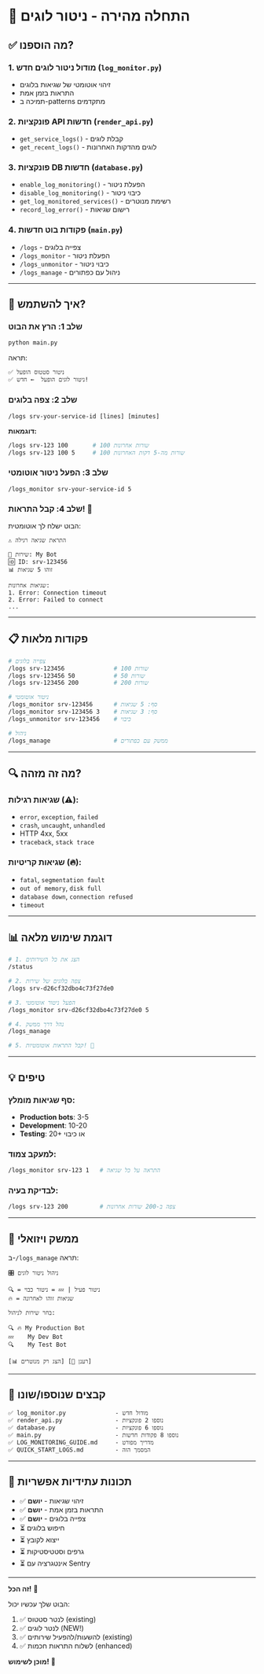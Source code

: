 # 🚀 התחלה מהירה - ניטור לוגים

## ✅ מה הוספנו?

### 1. **מודול ניטור לוגים חדש** (`log_monitor.py`)
- זיהוי אוטומטי של שגיאות בלוגים
- התראות בזמן אמת
- תמיכה ב-patterns מתקדמים

### 2. **פונקציות API חדשות** (`render_api.py`)
- `get_service_logs()` - קבלת לוגים
- `get_recent_logs()` - לוגים מהדקות האחרונות

### 3. **פונקציות DB חדשות** (`database.py`)
- `enable_log_monitoring()` - הפעלת ניטור
- `disable_log_monitoring()` - כיבוי ניטור
- `get_log_monitored_services()` - רשימת מנוטרים
- `record_log_error()` - רישום שגיאות

### 4. **פקודות בוט חדשות** (`main.py`)
- `/logs` - צפייה בלוגים
- `/logs_monitor` - הפעלת ניטור
- `/logs_unmonitor` - כיבוי ניטור
- `/logs_manage` - ניהול עם כפתורים

---

## 🎯 איך להשתמש?

### שלב 1: הרץ את הבוט
```bash
python main.py
```

תראה:
```
✅ ניטור סטטוס הופעל
✅ ניטור לוגים הופעל  ← חדש!
```

### שלב 2: צפה בלוגים
```
/logs srv-your-service-id [lines] [minutes]
```

**דוגמאות:**
```bash
/logs srv-123 100       # 100 שורות אחרונות
/logs srv-123 100 5     # 100 שורות מה-5 דקות האחרונות
```

### שלב 3: הפעל ניטור אוטומטי
```
/logs_monitor srv-your-service-id 5
```

### שלב 4: קבל התראות! 🔔
הבוט ישלח לך אוטומטית:
```
⚠️ התראת שגיאה רגילה

🤖 שירות: My Bot
🆔 ID: srv-123456
📊 זוהו 5 שגיאות

שגיאות אחרונות:
1. Error: Connection timeout
2. Error: Failed to connect
...
```

---

## 📋 פקודות מלאות

```bash
# צפייה בלוגים
/logs srv-123456              # 100 שורות
/logs srv-123456 50           # 50 שורות
/logs srv-123456 200          # 200 שורות

# ניטור אוטומטי
/logs_monitor srv-123456      # סף: 5 שגיאות
/logs_monitor srv-123456 3    # סף: 3 שגיאות
/logs_unmonitor srv-123456    # כיבוי

# ניהול
/logs_manage                  # ממשק עם כפתורים
```

---

## 🔍 מה זה מזהה?

### שגיאות רגילות (⚠️):
- `error`, `exception`, `failed`
- `crash`, `uncaught`, `unhandled`
- HTTP 4xx, 5xx
- `traceback`, `stack trace`

### שגיאות קריטיות (🔥):
- `fatal`, `segmentation fault`
- `out of memory`, `disk full`
- `database down`, `connection refused`
- `timeout`

---

## 📊 דוגמת שימוש מלאה

```bash
# 1. הצג את כל השירותים
/status

# 2. צפה בלוגים של שירות
/logs srv-d26cf32dbo4c73f27de0

# 3. הפעל ניטור אוטומטי
/logs_monitor srv-d26cf32dbo4c73f27de0 5

# 4. נהל דרך ממשק
/logs_manage

# 5. קבל התראות אוטומטיות! 🎉
```

---

## 💡 טיפים

### סף שגיאות מומלץ:
- **Production bots**: 3-5
- **Development**: 10-20
- **Testing**: 20+ או כיבוי

### למעקב צמוד:
```bash
/logs_monitor srv-123 1   # התראה על כל שגיאה
```

### לבדיקת בעיה:
```bash
/logs srv-123 200         # צפה ב-200 שורות אחרונות
```

---

## 🎨 ממשק ויזואלי

ב-`/logs_manage` תראה:

```
🎛️ ניהול ניטור לוגים

🔍 = ניטור פעיל | 💤 = ניטור כבוי
🔥 = שגיאות זוהו לאחרונה

בחר שירות לניהול:

🔍 🔥 My Production Bot
💤    My Dev Bot
🔍    My Test Bot

[📊 הצג רק מנוטרים] [🔄 רענן]
```

---

## 📁 קבצים שנוספו/שונו

```
✅ log_monitor.py              - מודול חדש
✅ render_api.py               - נוספו 2 פונקציות
✅ database.py                 - נוספו 6 פונקציות
✅ main.py                     - נוספו 8 פקודות חדשות
✅ LOG_MONITORING_GUIDE.md     - מדריך מפורט
✅ QUICK_START_LOGS.md         - המסמך הזה
```

---

## 🚀 תכונות עתידיות אפשריות

- ✅ זיהוי שגיאות - **יושם**
- ✅ התראות בזמן אמת - **יושם**
- ✅ צפייה בלוגים - **יושם**
- ⏳ חיפוש בלוגים
- ⏳ ייצוא לקובץ
- ⏳ גרפים וסטטיסטיקות
- ⏳ אינטגרציה עם Sentry

---

**זה הכל!** 🎉

הבוט שלך עכשיו יכול:
1. ✅ לנטר סטטוס (existing)
2. ✅ לנטר לוגים (NEW!)
3. ✅ להשעות/להפעיל שירותים (existing)
4. ✅ לשלוח התראות חכמות (enhanced)

**מוכן לשימוש!** 🚀
